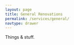 ```yaml
---
layout: page
title: General Renovations
permalink: /services/general/
navtype: drawer
---
```


Things & stuff.